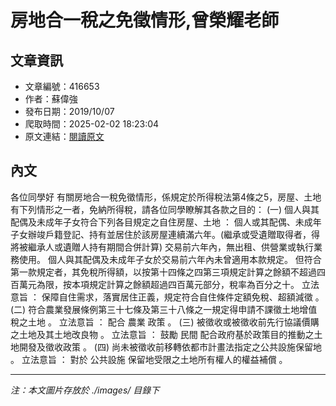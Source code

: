 # 房地合一稅之免徵情形,曾榮耀老師

## 文章資訊
- 文章編號：416653
- 作者：蘇偉強
- 發布日期：2019/10/07
- 爬取時間：2025-02-02 18:23:04
- 原文連結：[閱讀原文](https://real-estate.get.com.tw/Columns/detail.aspx?no=416653)

## 內文
各位同學好
有關房地合一稅免徵情形，係規定於所得稅法第4條之5，房屋、土地有下列情形之一者，免納所得稅，請各位同學瞭解其各款之目的：
(一)
個人與其配偶及未成年子女符合下列各目規定之自住房屋、土地
：
個人或其配偶、未成年子女辦竣戶籍登記、持有並居住於該房屋連續滿六年。(繼承或受遺贈取得者，得將被繼承人或遺贈人持有期間合併計算)
交易前六年內，無出租、供營業或執行業務使用。
個人與其配偶及未成年子女於交易前六年內未曾適用本款規定。
但符合第一款規定者，其免稅所得額，以按第十四條之四第三項規定計算之餘額不超過四百萬元為限，按本項規定計算之餘額超過四百萬元部分，稅率為百分之十。
立法意旨
：
保障自住需求，落實居住正義，規定符合自住條件定額免稅、超額減徵
。
(二)
符合農業發展條例第三十七條及第三十八條之一規定得申請不課徵土地增值稅之土地
。
立法意旨
：
配合
農業
政策
。
(三)
被徵收或被徵收前先行協議價購之土地及其土地改良物
。
立法意旨
：
鼓勵
民間
配合政府基於政策目的推動之土地開發及徵收政策
。
(四)
尚未被徵收前移轉依都市計畫法指定之公共設施保留地
。
立法意旨
：
對於
公共設施
保留地受限之土地所有權人的權益補償
。

---
*注：本文圖片存放於 ./images/ 目錄下*

